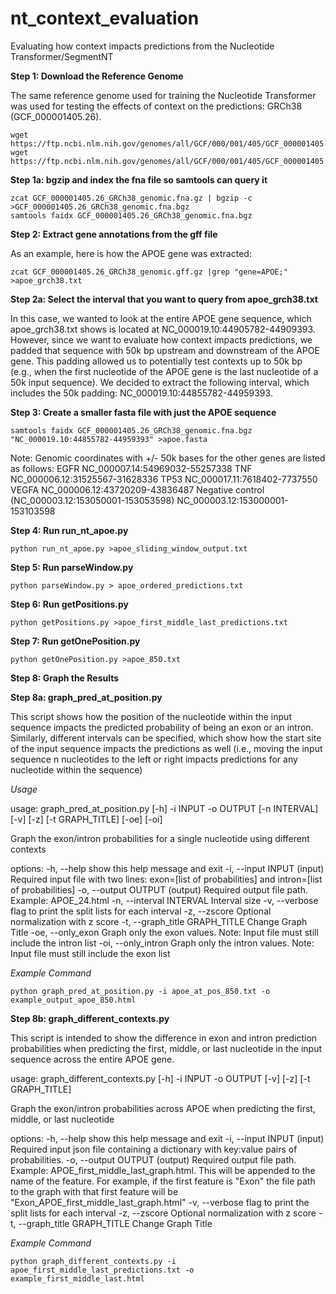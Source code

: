 # nt_context_evaluation
Evaluating how context impacts predictions from the Nucleotide Transformer/SegmentNT

**Step 1: Download the Reference Genome**

The same reference genome used for training the Nucleotide Transformer was used for testing the effects of context on the predictions: GRCh38 (GCF_000001405.26).

```
wget https://ftp.ncbi.nlm.nih.gov/genomes/all/GCF/000/001/405/GCF_000001405.26_GRCh38/GCF_000001405.26_GRCh38_genomic.fna.gz
wget https://ftp.ncbi.nlm.nih.gov/genomes/all/GCF/000/001/405/GCF_000001405.26_GRCh38/GCF_000001405.26_GRCh38_genomic.gff.gz
```
**Step 1a: bgzip and index the fna file so samtools can query it**
```
zcat GCF_000001405.26_GRCh38_genomic.fna.gz | bgzip -c >GCF_000001405.26_GRCh38_genomic.fna.bgz
samtools faidx GCF_000001405.26_GRCh38_genomic.fna.bgz
```
**Step 2: Extract gene annotations from the gff file**

As an example, here is how the APOE gene was extracted:
```
zcat GCF_000001405.26_GRCh38_genomic.gff.gz |grep "gene=APOE;" >apoe_grch38.txt
```
**Step 2a: Select the interval that you want to query from apoe_grch38.txt**

In this case, we wanted to look at the entire APOE gene sequence, which apoe_grch38.txt shows is located at NC_000019.10:44905782-44909393. However, since we want to evaluate how context impacts predictions, we padded that sequence with 50k bp upstream and downstream of the APOE gene. This padding allowed us to potentially test contexts up to 50k bp (e.g., when the first nucleotide of the APOE gene is the last nucleotide of a 50k input sequence). We decided to extract the following interval, which includes the 50k padding: NC_000019.10:44855782-44959393.

**Step 3: Create a smaller fasta file with just the APOE sequence**
```
samtools faidx GCF_000001405.26_GRCh38_genomic.fna.bgz "NC_000019.10:44855782-44959393" >apoe.fasta
```
Note: Genomic coordinates with +/- 50k bases for the other genes are listed as follows:
EGFR   NC_000007.14:54969032-55257338
TNF    NC_000006.12:31525567-31628336
TP53   NC_000017.11:7618402-7737550
VEGFA  NC_000006.12:43720209-43836487
Negative control (NC_000003.12:153050001-153053598)   NC_000003.12:153000001-153103598


**Step 4: Run run_nt_apoe.py**
```
python run_nt_apoe.py >apoe_sliding_window_output.txt
```
**Step 5: Run parseWindow.py**
```
python parseWindow.py > apoe_ordered_predictions.txt
```
**Step 6: Run getPositions.py**
```
python getPositions.py >apoe_first_middle_last_predictions.txt
```
**Step 7: Run getOnePosition.py**
```
python getOnePosition.py >apoe_850.txt
```
**Step 8: Graph the Results**

**Step 8a: graph_pred_at_position.py** 

This script shows how the position of the nucleotide within the input sequence impacts the predicted probability of being an exon or an intron. Similarly, different intervals can be specified, which show how the start site of the input sequence impacts the predictions as well (i.e., moving the input sequence n nucleotides to the left or right impacts predictions for any nucleotide within the sequence)

_Usage_

usage: graph_pred_at_position.py [-h] -i INPUT -o OUTPUT [-n INTERVAL] [-v] [-z] [-t GRAPH_TITLE] [-oe] [-oi]

Graph the exon/intron probabilities for a single nucleotide using different contexts

options:
  -h, --help            show this help message and exit
  -i, --input INPUT     (input) Required input file with two lines: exon=[list of probabilities] and intron=[list of probabilities]
  -o, --output OUTPUT   (output) Required output file path. Example: APOE_24.html
  -n, --interval INTERVAL
                        Interval size
  -v, --verbose         flag to print the split lists for each interval
  -z, --zscore          Optional normalization with z score
  -t, --graph_title GRAPH_TITLE
                        Change Graph Title
  -oe, --only_exon      Graph only the exon values. Note: Input file must still include the intron list
  -oi, --only_intron    Graph only the intron values. Note: Input file must still include the exon list

_Example Command_
```
python graph_pred_at_position.py -i apoe_at_pos_850.txt -o example_output_apoe_850.html 
```
**Step 8b: graph_different_contexts.py**

This script is intended to show the difference in exon and intron prediction probabilities when predicting the first, middle, or last nucleotide in the input sequence across the entire APOE gene.

usage: graph_different_contexts.py [-h] -i INPUT -o OUTPUT [-v] [-z] [-t GRAPH_TITLE]

Graph the exon/intron probabilities across APOE when predicting the first, middle, or last nucleotide

options:
  -h, --help            show this help message and exit
  -i, --input INPUT     (input) Required input json file containing a dictionary with key:value pairs of probabilities.
  -o, --output OUTPUT   (output) Required output file path. Example: APOE_first_middle_last_graph.html. This will be appended to the name of the feature. For example, if the first feature is "Exon" the file path to the graph with that first feature will be "Exon_APOE_first_middle_last_graph.html"
  -v, --verbose         flag to print the split lists for each interval
  -z, --zscore          Optional normalization with z score
  -t, --graph_title GRAPH_TITLE
                        Change Graph Title

_Example Command_
```
python graph_different_contexts.py -i apoe_first_middle_last_predictions.txt -o example_first_middle_last.html 
```

